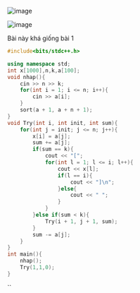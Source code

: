![image](https://github.com/user-attachments/assets/0cd297ab-5c87-4d74-a10b-23d8af6fc5c8)

![image](https://github.com/user-attachments/assets/ec7803c5-7d97-4f26-93b8-6fd253275dc5)

Bài này khá giống bài 1

```cpp
#include<bits/stdc++.h>

using namespace std;
int x[1000],n,k,a[100];
void nhap(){
    cin >> n >> k;
    for(int i = 1; i <= n; i++){
        cin >> a[i];
    }
    sort(a + 1, a + n + 1);
}
void Try(int i, int init, int sum){
    for(int j = init; j <= n; j++){
        x[i] = a[j];
        sum += a[j];
        if(sum == k){
            cout << "[";
            for(int l = 1; l <= i; l++){
                cout << x[l];
                if(l == i){
                    cout << "]\n";
                }else{
                    cout << " ";
                }
            }
        }else if(sum < k){
            Try(i + 1, j + 1, sum);
        }
        sum -= a[j];
    }
}
int main(){
    nhap();
    Try(1,1,0);
}
```
``
